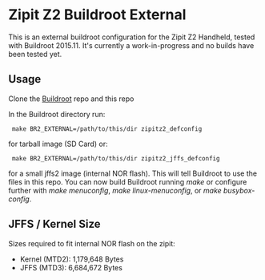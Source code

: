 # Zipit Z2 Buildroot External
This is an external buildroot configuration for the Zipit Z2 Handheld, tested with Buildroot 2015.11. It's currently a work-in-progress and no builds have been 
tested yet.

## Usage
Clone the [Buildroot](http://git.buildroot.net/buildroot) repo and this repo

In the Buildroot directory run:

     make BR2_EXTERNAL=/path/to/this/dir zipitz2_defconfig

for tarball image (SD Card) or:

     make BR2_EXTERNAL=/path/to/this/dir zipitz2_jffs_defconfig

for a small jffs2 image (internal NOR flash). This will tell Buildroot to use the files in this repo. You can now build Buildroot running _make_ or configure further with _make menuconfig_, _make linux-menuconfig_, or _make busybox-config_. 

## JFFS / Kernel Size
Sizes required to fit internal NOR flash on the zipit:

- Kernel (MTD2): 1,179,648 Bytes
- JFFS   (MTD3): 6,684,672 Bytes
